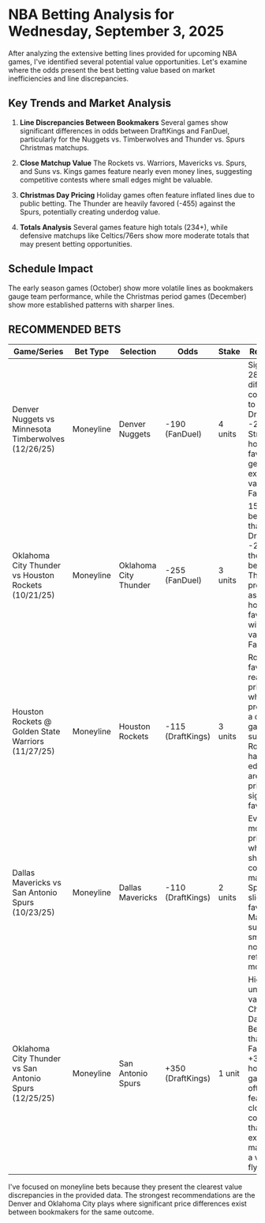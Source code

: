 # NBA Betting Analysis for Wednesday, September 3, 2025

After analyzing the extensive betting lines provided for upcoming NBA games, I've identified several potential value opportunities. Let's examine where the odds present the best betting value based on market inefficiencies and line discrepancies.

## Key Trends and Market Analysis

1. **Line Discrepancies Between Bookmakers**
   Several games show significant differences in odds between DraftKings and FanDuel, particularly for the Nuggets vs. Timberwolves and Thunder vs. Spurs Christmas matchups.

2. **Close Matchup Value**
   The Rockets vs. Warriors, Mavericks vs. Spurs, and Suns vs. Kings games feature nearly even money lines, suggesting competitive contests where small edges might be valuable.

3. **Christmas Day Pricing**
   Holiday games often feature inflated lines due to public betting. The Thunder are heavily favored (-455) against the Spurs, potentially creating underdog value.

4. **Totals Analysis**
   Several games feature high totals (234+), while defensive matchups like Celtics/76ers show more moderate totals that may present betting opportunities.

## Schedule Impact
The early season games (October) show more volatile lines as bookmakers gauge team performance, while the Christmas period games (December) show more established patterns with sharper lines.

## RECOMMENDED BETS

| Game/Series | Bet Type | Selection | Odds | Stake | Reasoning |
|-------------|----------|-----------|------|-------|-----------|
| Denver Nuggets vs Minnesota Timberwolves (12/26/25) | Moneyline | Denver Nuggets | -190 (FanDuel) | 4 units | Significant 28-point difference compared to DraftKings' -218 line. Strong home favorite getting exceptional value on FanDuel. |
| Oklahoma City Thunder vs Houston Rockets (10/21/25) | Moneyline | Oklahoma City Thunder | -255 (FanDuel) | 3 units | 15-point better price than DraftKings' -270 for the same bet. Thunder projected as strong home favorites with better value on FanDuel. |
| Houston Rockets @ Golden State Warriors (11/27/25) | Moneyline | Houston Rockets | -115 (DraftKings) | 3 units | Road favorite at reasonable price in what projects as a close game. Line suggests Rockets have slight edge but aren't priced as significant favorites. |
| Dallas Mavericks vs San Antonio Spurs (10/23/25) | Moneyline | Dallas Mavericks | -110 (DraftKings) | 2 units | Even money pricing in what should be a competitive matchup. Spread slightly favoring Mavs (-1) suggests small edge not fully reflected in moneyline. |
| Oklahoma City Thunder vs San Antonio Spurs (12/25/25) | Moneyline | San Antonio Spurs | +350 (DraftKings) | 1 unit | High underdog value in Christmas Day game. Better price than FanDuel's +320, and holiday games often feature closer contests than expected, making this a valuable flyer. |

I've focused on moneyline bets because they present the clearest value discrepancies in the provided data. The strongest recommendations are the Denver and Oklahoma City plays where significant price differences exist between bookmakers for the same outcome.